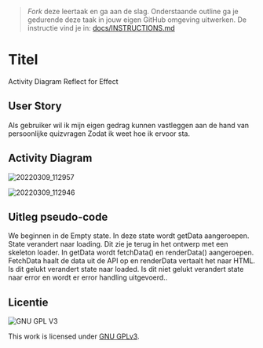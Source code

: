 > _Fork_ deze leertaak en ga aan de slag. Onderstaande outline ga je gedurende deze taak in jouw eigen GitHub omgeving uitwerken. De instructie vind je in: [docs/INSTRUCTIONS.md](docs/INSTRUCTIONS.md)

# Titel
Activity Diagram Reflect for Effect

## User Story
Als gebruiker wil ik mijn eigen gedrag kunnen vastleggen aan de hand van persoonlijke quizvragen Zodat ik weet hoe ik ervoor sta.

## Activity Diagram

![20220309_112957](https://user-images.githubusercontent.com/26089533/157424417-a6a6cedd-937a-412f-8800-c45010ea8cdc.jpg)

![20220309_112946](https://user-images.githubusercontent.com/26089533/157424470-80bfa6ad-a1ab-4cc0-b490-ac9b7ff897f3.jpg)


## Uitleg pseudo-code 
<!-- Leg de pseudo-code in de control fow uit -->
We beginnen in de Empty state. In deze state wordt getData aangeroepen. State verandert naar loading. Dit zie je terug in het ontwerp met een skeleton loader. In getData wordt fetchData() en renderData() aangeroepen. FetchData haalt de data uit de API op en renderData vertaalt het naar HTML. Is dit gelukt verandert state naar loaded. Is dit niet gelukt verandert state naar error en wordt er error handling uitgevoerd.. 



## Licentie

![GNU GPL V3](https://www.gnu.org/graphics/gplv3-127x51.png)

This work is licensed under [GNU GPLv3](./LICENSE).
